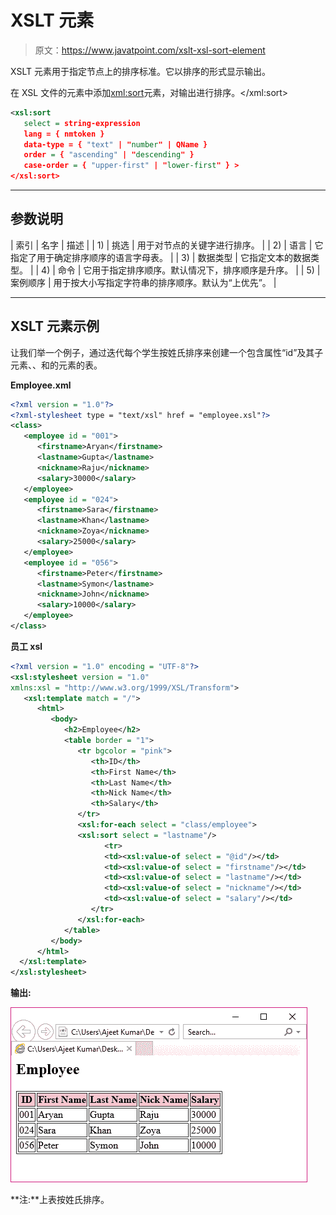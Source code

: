 # XSLT <sort>元素</sort>

> 原文：<https://www.javatpoint.com/xslt-xsl-sort-element>

XSLT <sort>元素用于指定节点上的排序标准。它以排序的形式显示输出。</sort>

在 XSL 文件的<for-each>元素中添加<xml:sort>元素，对输出进行排序。</xml:sort></for-each>

```xml
<xsl:sort 
   select = string-expression  
   lang = { nmtoken } 
   data-type = { "text" | "number" | QName } 
   order = { "ascending" | "descending" } 
   case-order = { "upper-first" | "lower-first" } > 
</xsl:sort> 

```

* * *

## 参数说明

| 索引 | 名字 | 描述 |
| 1) | 挑选 | 用于对节点的关键字进行排序。 |
| 2) | 语言 | 它指定了用于确定排序顺序的语言字母表。 |
| 3) | 数据类型 | 它指定文本的数据类型。 |
| 4) | 命令 | 它用于指定排序顺序。默认情况下，排序顺序是升序。 |
| 5) | 案例顺序 | 用于按大小写指定字符串的排序顺序。默认为“上优先”。 |

* * *

## XSLT <sort>元素示例</sort>

让我们举一个例子，通过迭代每个学生按姓氏排序来创建一个包含属性“id”及其子元素<firstname>、<lastname>、<nickname>和<salary>的<employee>元素的表。</employee></salary></nickname></lastname></firstname>

**Employee.xml**

```xml
<?xml version = "1.0"?>
<?xml-stylesheet type = "text/xsl" href = "employee.xsl"?> 
<class> 
   <employee id = "001">
      <firstname>Aryan</firstname> 
      <lastname>Gupta</lastname> 
      <nickname>Raju</nickname> 
      <salary>30000</salary>
   </employee> 
   <employee id = "024"> 
      <firstname>Sara</firstname> 
      <lastname>Khan</lastname> 
      <nickname>Zoya</nickname> 
      <salary>25000</salary>
   </employee> 
   <employee id = "056"> 
      <firstname>Peter</firstname> 
      <lastname>Symon</lastname> 
      <nickname>John</nickname> 
      <salary>10000</salary> 
   </employee> 
</class>

```

**员工 xsl**

```xml
<?xml version = "1.0" encoding = "UTF-8"?>
<xsl:stylesheet version = "1.0" 
xmlns:xsl = "http://www.w3.org/1999/XSL/Transform">   
   <xsl:template match = "/"> 
      <html> 
         <body> 
            <h2>Employee</h2> 
            <table border = "1"> 
               <tr bgcolor = "pink"> 
                  <th>ID</th> 
                  <th>First Name</th> 
                  <th>Last Name</th> 
                  <th>Nick Name</th> 
                  <th>Salary</th> 
               </tr> 
               <xsl:for-each select = "class/employee"> 
               <xsl:sort select = "lastname"/> 
                     <tr> 
                     <td><xsl:value-of select = "@id"/></td> 
                     <td><xsl:value-of select = "firstname"/></td> 
                     <td><xsl:value-of select = "lastname"/></td> 
                     <td><xsl:value-of select = "nickname"/></td> 
                     <td><xsl:value-of select = "salary"/></td>   
                  </tr> 
               </xsl:for-each> 
            </table> 
         </body> 
      </html>
  </xsl:template>  
</xsl:stylesheet>

```

**输出:**

![XSLT Xsl Sort element 1](img/1a2876f0a4ad41843ac33a58b6f5831f.png)

**注:**上表按姓氏排序。